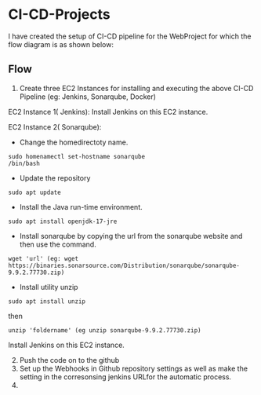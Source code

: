 # CI-CD-Projects

I have created the setup of CI-CD pipeline for the WebProject for which the flow diagram is as shown below:



## Flow

1. Create three EC2 Instances for installing and executing the above CI-CD Pipeline (eg: Jenkins, Sonarqube, Docker)

EC2 Instance 1( Jenkins):
Install Jenkins on this EC2 instance.

EC2 Instance 2( Sonarqube):
* Change the homedirectoty name. 
```
sudo homenamectl set-hostname sonarqube
/bin/bash
```
* Update the repository
```
sudo apt update
```
* Install the Java run-time environment.
```
sudo apt install openjdk-17-jre
```
* Install sonarqube by copying the url from the sonarqube website and then use the command.
```
wget 'url' (eg: wget https://binaries.sonarsource.com/Distribution/sonarqube/sonarqube-9.9.2.77730.zip)
```
* Install utility unzip
```
sudo apt install unzip
```
then 
```
unzip 'foldername' (eg unzip sonarqube-9.9.2.77730.zip)
```

Install Jenkins on this EC2 instance.


2. Push the code on to the github
3. Set up the Webhooks in Github repository settings as well as make the setting in the corresonsing jenkins URLfor the automatic process.
4. 
```

